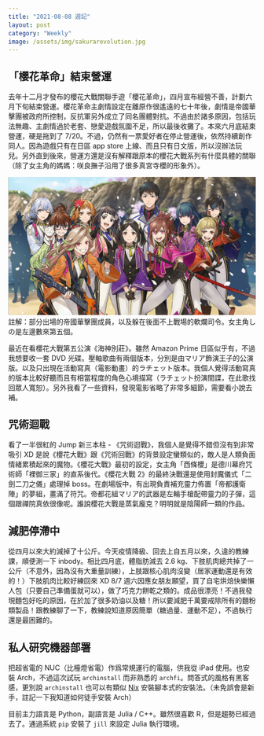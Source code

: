 ```yaml
---
title: "2021-08-08 週記"
layout: post
category: "Weekly"
image: /assets/img/sakurarevolution.jpg
---
```


## 「櫻花革命」結束營運

去年十二月才發布的櫻花大戰關聯手遊「櫻花革命」，四月宣布經營不善，計劃六月下旬結束營運。櫻花革命主劇情設定在離原作很遙遠的七十年後，劇情是帝國華擊團被政府所控制，反抗軍另外成立了同名團體對抗。不過由於諸多原因，包括玩法無趣、主劇情過於老套、戀愛遊戲氛圍不足，所以最後收攤了。本來六月底結束營運，硬是拖到了 7/20。不過，仍然有一票愛好者在停止營運後，依然持續創作同人。因為遊戲只有在日區 app store 上線、而且只有日文版，所以沒辦法玩兒。另外直到後來，營運方還是沒有解釋跟原本的櫻花大戰系列有什麼具體的關聯（除了女主角的媽媽：咲良撫子沿用了很多真宮寺櫻的形象外）。

![Revolution](/assets/img/sakurarevolution.jpg)
註解：部分出場的帝國華擊團成員，以及躲在後面不上戰場的軟爛司令。女主角しの是左邊數來第五個。

最近在看櫻花大戰第五公演《海神別莊》。雖然 Amazon Prime 日區似乎有，不過我想要收一套 DVD 光碟。壓軸歌曲有兩個版本，分別是由マリア飾演王子的公演版。以及只出現在活動寫真（電影動畫）的ラチェット版本。我個人覺得活動寫真的版本比較好聽而且有相當程度的角色心境描寫（ラチェット扮演間諜，在此歌找回眾人寬恕）。另外我看了一些資料，發現電影省略了非常多細節，需要看小說去補。

## 咒術迴戰

看了一半很紅的 Jump 新三本柱 - 《咒術迴戰》，我個人是覺得不錯但沒有到非常吸引 XD 是說《櫻花大戰》跟《咒術回戰》的背景設定蠻類似的，敵人是人類負面情緒累積起來的魔物。《櫻花大戰》最初的設定，女主角「西條櫻」是德川幕府咒術師「裡御三家」的直系後代。《櫻花大戰 2》的最終決戰還是使用封魔儀式「二劍二刀之儀」處理掉 boss。在劇場版中，有出現負責補充靈力佈置「帝都護衛陣」的夢組，畫滿了符咒。帝都花組マリア的武器是左輪手槍配帶靈力的子彈，這個跟禪院真依很像呢。誰說櫻花大戰是蒸氣龐克？明明就是陰陽師一類的作品。

## 減肥停滯中

從四月以來大約減掉了十公斤。今天疫情降級、回去上自五月以來，久違的教練課，順便測一下 inbody。相比四月底，體脂肪減去 2.6 kg、下肢肌肉總共掉了一公斤（不意外，因為沒有大重量訓練），上肢跟核心肌肉沒變（居家運動還是有效的！）下肢肌肉比較好練回來 XD 8/7 週六因應女朋友願望，買了自宅烘焙快樂懶人包（只要自己準備蛋就可以），做了巧克力餅乾之類的。成品很漂亮！不過我發現麵包好吃的原因，在於加了很多奶油以及糖！所以要減肥千萬要戒除所有的麵粉類製品！跟教練聊了一下，教練說知道原因簡單（糖過量、運動不足），不過執行還是最困難的。

## 私人研究機器部署

把超省電的 NUC（比檯燈省電）作爲常規運行的電腦，供我從 iPad 使用。也安裝 Arch，不過這次試玩 `archinstall` 而非熟悉的 `archfi`。問答式的風格有黑客感，更別說 `archinstall` 也可以有類似 [Nix](https://nixos.org) 安裝腳本式的安裝法。（未免誤會是新手，註記一下我知道如何徒手安裝 Arch）

目前主力語言是 Python，副語言是 Julia / C++。雖然很喜歡 R，但是趨勢已經過去了。通過系統 `pip` 安裝了 `jill` 來設定 Julia 執行環境。
